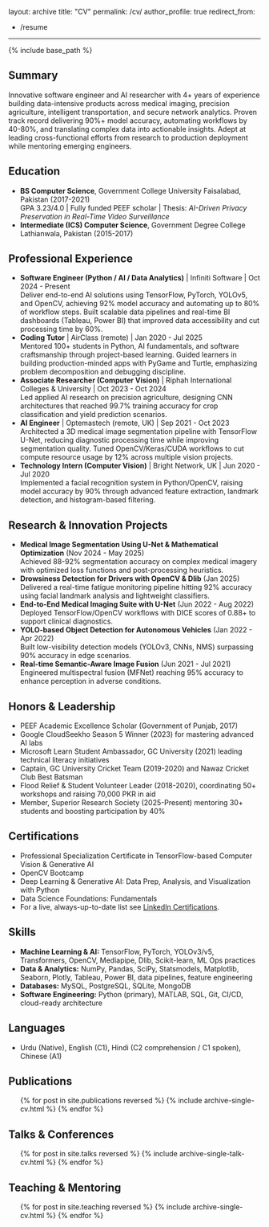 layout: archive
title: "CV"
permalink: /cv/
author_profile: true
redirect_from:
  - /resume
---

{% include base_path %}

## Summary

Innovative software engineer and AI researcher with 4+ years of experience building data-intensive products across medical imaging, precision agriculture, intelligent transportation, and secure network analytics. Proven track record delivering 90%+ model accuracy, automating workflows by 40-80%, and translating complex data into actionable insights. Adept at leading cross-functional efforts from research to production deployment while mentoring emerging engineers.

## Education

- **BS Computer Science**, Government College University Faisalabad, Pakistan (2017-2021)  
  GPA 3.23/4.0 | Fully funded PEEF scholar | Thesis: *AI-Driven Privacy Preservation in Real-Time Video Surveillance*
- **Intermediate (ICS) Computer Science**, Government Degree College Lathianwala, Pakistan (2015-2017)

## Professional Experience

- **Software Engineer (Python / AI / Data Analytics)** | Infiniti Software | Oct 2024 - Present  
  Deliver end-to-end AI solutions using TensorFlow, PyTorch, YOLOv5, and OpenCV, achieving 92% model accuracy and automating up to 80% of workflow steps. Built scalable data pipelines and real-time BI dashboards (Tableau, Power BI) that improved data accessibility and cut processing time by 60%.
- **Coding Tutor** | AirClass (remote) | Jan 2020 - Jul 2025  
  Mentored 100+ students in Python, AI fundamentals, and software craftsmanship through project-based learning. Guided learners in building production-minded apps with PyGame and Turtle, emphasizing problem decomposition and debugging discipline.
- **Associate Researcher (Computer Vision)** | Riphah International Colleges & University | Oct 2023 - Oct 2024  
  Led applied AI research on precision agriculture, designing CNN architectures that reached 99.7% training accuracy for crop classification and yield prediction scenarios.
- **AI Engineer** | Optemastech (remote, UK) | Sep 2021 - Oct 2023  
  Architected a 3D medical image segmentation pipeline with TensorFlow U-Net, reducing diagnostic processing time while improving segmentation quality. Tuned OpenCV/Keras/CUDA workflows to cut compute resource usage by 12% across multiple vision projects.
- **Technology Intern (Computer Vision)** | Bright Network, UK | Jun 2020 - Jul 2020  
  Implemented a facial recognition system in Python/OpenCV, raising model accuracy by 90% through advanced feature extraction, landmark detection, and histogram-based filtering.

## Research & Innovation Projects

- **Medical Image Segmentation Using U-Net & Mathematical Optimization** (Nov 2024 - May 2025)  
  Achieved 88-92% segmentation accuracy on complex medical imagery with optimized loss functions and post-processing heuristics.
- **Drowsiness Detection for Drivers with OpenCV & Dlib** (Jan 2025)  
  Delivered a real-time fatigue monitoring pipeline hitting 92% accuracy using facial landmark analysis and lightweight classifiers.
- **End-to-End Medical Imaging Suite with U-Net** (Jun 2022 - Aug 2022)  
  Deployed TensorFlow/OpenCV workflows with DICE scores of 0.88+ to support clinical diagnostics.
- **YOLO-based Object Detection for Autonomous Vehicles** (Jan 2022 - Apr 2022)  
  Built low-visibility detection models (YOLOv3, CNNs, NMS) surpassing 90% accuracy in edge scenarios.
- **Real-time Semantic-Aware Image Fusion** (Jun 2021 - Jul 2021)  
  Engineered multispectral fusion (MFNet) reaching 95% accuracy to enhance perception in adverse conditions.

## Honors & Leadership

- PEEF Academic Excellence Scholar (Government of Punjab, 2017)
- Google CloudSeekho Season 5 Winner (2023) for mastering advanced AI labs
- Microsoft Learn Student Ambassador, GC University (2021) leading technical literacy initiatives
- Captain, GC University Cricket Team (2019-2020) and Nawaz Cricket Club Best Batsman
- Flood Relief & Student Volunteer Leader (2018-2020), coordinating 50+ workshops and raising 70,000 PKR in aid
- Member, Superior Research Society (2025-Present) mentoring 30+ students and boosting participation by 40%

## Certifications

- Professional Specialization Certificate in TensorFlow-based Computer Vision & Generative AI
- OpenCV Bootcamp
- Deep Learning & Generative AI: Data Prep, Analysis, and Visualization with Python
- Data Science Foundations: Fundamentals
- For a live, always-up-to-date list see [LinkedIn Certifications](https://www.linkedin.com/in/nabeel70/details/certifications/).

## Skills

- **Machine Learning & AI:** TensorFlow, PyTorch, YOLOv3/v5, Transformers, OpenCV, Mediapipe, Dlib, Scikit-learn, ML Ops practices
- **Data & Analytics:** NumPy, Pandas, SciPy, Statsmodels, Matplotlib, Seaborn, Plotly, Tableau, Power BI, data pipelines, feature engineering
- **Databases:** MySQL, PostgreSQL, SQLite, MongoDB
- **Software Engineering:** Python (primary), MATLAB, SQL, Git, CI/CD, cloud-ready architecture

## Languages

- Urdu (Native), English (C1), Hindi (C2 comprehension / C1 spoken), Chinese (A1)

## Publications

<ul>{% for post in site.publications reversed %}
  {% include archive-single-cv.html %}
{% endfor %}</ul>

## Talks & Conferences

<ul>{% for post in site.talks reversed %}
  {% include archive-single-talk-cv.html  %}
{% endfor %}</ul>

## Teaching & Mentoring

<ul>{% for post in site.teaching reversed %}
  {% include archive-single-cv.html %}
{% endfor %}</ul>
